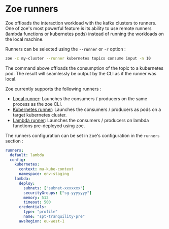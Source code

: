 # Zoe runners

Zoe offloads the interaction workload with the kafka clusters to runners. One of zoe's most powerful feature is its ability to use remote runners (lambda functions or kubernetes pods) instead of running the workloads on the local machine.

Runners can be selected using the `--runner` or `-r` option :

```bash
zoe -c my-cluster --runner kubernetes topics consume input -n 10
```

The command above offloads the consumption of the topic to a kubernetes pod. The result will seamlessly be output by the CLI as if the runner was local.

Zoe currently supports the following runners :

- [Local runner](local.md): Launches the consumers / producers on the same process as the zoe CLI.
- [Kubernetes runner](kubernetes.md): Launches the consumers / producers as pods on a target kubernetes cluster.
- [Lambda runner](lambda.md): Launches the consumers / producers on lambda functions pre-deployed using zoe.

The runners configuration can be set in zoe's configuration in the `runners` section :

```yaml
runners:
  default: lambda
  config:
    kubernetes:
      context: mu-kube-context
      namespace: env-staging
    lambda:
      deploy:
        subnets: ["subnet-xxxxxxx"]
        securityGroups: ["sg-yyyyyyy"]
        memory: 512
        timeout: 500
      credentials:
        type: "profile"
        name: "spt-tranquility-pre"
      awsRegion: eu-west-1
```

